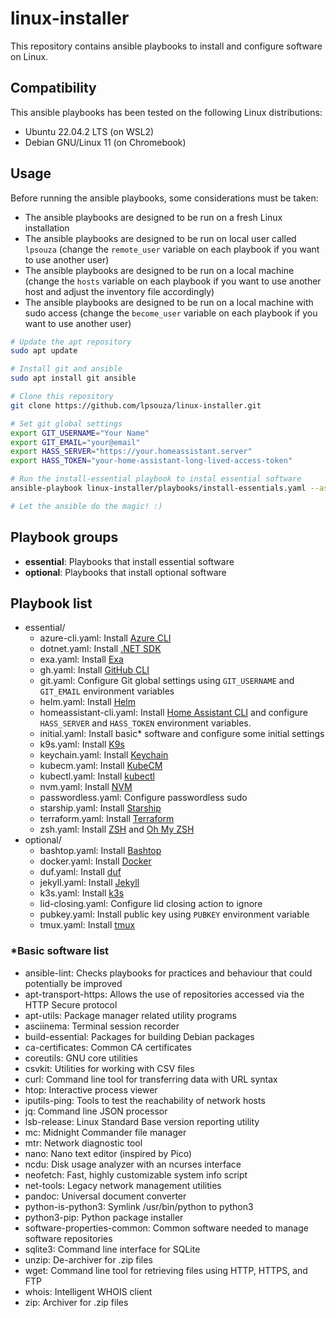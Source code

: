 # linux-installer

This repository contains ansible playbooks to install and configure software on Linux.

## Compatibility

This ansible playbooks has been tested on the following Linux distributions:

- Ubuntu 22.04.2 LTS (on WSL2)
- Debian GNU/Linux 11 (on Chromebook)

## Usage

Before running the ansible playbooks, some considerations must be taken:

- The ansible playbooks are designed to be run on a fresh Linux installation
- The ansible playbooks are designed to be run on local user called `lpsouza` (change the `remote_user` variable on each playbook if you want to use another user)
- The ansible playbooks are designed to be run on a local machine (change the `hosts` variable on each playbook if you want to use another host and adjust the inventory file accordingly)
- The ansible playbooks are designed to be run on a local machine with sudo access (change the `become_user` variable on each playbook if you want to use another user)

```bash
# Update the apt repository
sudo apt update

# Install git and ansible
sudo apt install git ansible

# Clone this repository
git clone https://github.com/lpsouza/linux-installer.git

# Set git global settings
export GIT_USERNAME="Your Name"
export GIT_EMAIL="your@email"
export HASS_SERVER="https://your.homeassistant.server"
export HASS_TOKEN="your-home-assistant-long-lived-access-token"

# Run the install-essential playbook to instal essential software
ansible-playbook linux-installer/playbooks/install-essentials.yaml --ask-become-pass

# Let the ansible do the magic! :)
```

## Playbook groups

- **essential**: Playbooks that install essential software
- **optional**: Playbooks that install optional software

## Playbook list

- essential/
  - azure-cli.yaml: Install [Azure CLI](https://learn.microsoft.com/en-us/cli/azure/what-is-azure-cli)
  - dotnet.yaml: Install [.NET SDK](https://dotnet.microsoft.com/en-us/)
  - exa.yaml: Install [Exa](https://the.exa.website/)
  - gh.yaml: Install [GitHub CLI](https://cli.github.com/)
  - git.yaml: Configure Git global settings using `GIT_USERNAME` and `GIT_EMAIL` environment variables
  - helm.yaml: Install [Helm](https://helm.sh/)
  - homeassistant-cli.yaml: Install [Home Assistant CLI](https://www.home-assistant.io/blog/2019/02/04/introducing-home-assistant-cli/) and configure `HASS_SERVER` and `HASS_TOKEN` environment variables.
  - initial.yaml: Install basic\* software and configure some initial settings
  - k9s.yaml: Install [K9s](https://k9scli.io/)
  - keychain.yaml: Install [Keychain](https://www.funtoo.org/Keychain)
  - kubecm.yaml: Install [KubeCM](https://kubecm.cloud/)
  - kubectl.yaml: Install [kubectl](https://kubernetes.io/docs/tasks/tools/)
  - nvm.yaml: Install [NVM](https://github.com/nvm-sh/nvm)
  - passwordless.yaml: Configure passwordless sudo
  - starship.yaml: Install [Starship](https://starship.rs/)
  - terraform.yaml: Install [Terraform](https://www.terraform.io/)
  - zsh.yaml: Install [ZSH](https://www.zsh.org/) and [Oh My ZSH](https://ohmyz.sh/)
- optional/
  - bashtop.yaml: Install [Bashtop](https://github.com/aristocratos/bashtop)
  - docker.yaml: Install [Docker](https://www.docker.com/)
  - duf.yaml: Install [duf](https://github.com/muesli/duf)
  - jekyll.yaml: Install [Jekyll](https://jekyllrb.com/)
  - k3s.yaml: Install [k3s](https://k3s.io/)
  - lid-closing.yaml: Configure lid closing action to ignore
  - pubkey.yaml: Install public key using `PUBKEY` environment variable
  - tmux.yaml: Install [tmux](https://github.com/tmux/tmux)

### \*Basic software list

- ansible-lint: Checks playbooks for practices and behaviour that could potentially be improved
- apt-transport-https: Allows the use of repositories accessed via the HTTP Secure protocol
- apt-utils: Package manager related utility programs
- asciinema: Terminal session recorder
- build-essential: Packages for building Debian packages
- ca-certificates: Common CA certificates
- coreutils: GNU core utilities
- csvkit: Utilities for working with CSV files
- curl: Command line tool for transferring data with URL syntax
- htop: Interactive process viewer
- iputils-ping: Tools to test the reachability of network hosts
- jq: Command line JSON processor
- lsb-release: Linux Standard Base version reporting utility
- mc: Midnight Commander file manager
- mtr: Network diagnostic tool
- nano: Nano text editor (inspired by Pico)
- ncdu: Disk usage analyzer with an ncurses interface
- neofetch: Fast, highly customizable system info script
- net-tools: Legacy network management utilities
- pandoc: Universal document converter
- python-is-python3: Symlink /usr/bin/python to python3
- python3-pip: Python package installer
- software-properties-common: Common software needed to manage software repositories
- sqlite3: Command line interface for SQLite
- unzip: De-archiver for .zip files
- wget: Command line tool for retrieving files using HTTP, HTTPS, and FTP
- whois: Intelligent WHOIS client
- zip: Archiver for .zip files